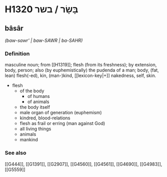 # H1320 בָּשָׂר / בשר

## bâsâr

_(baw-sawr' | baw-SAWR | ba-SAHR)_

### Definition

masculine noun; from [[H1319]]; flesh (from its freshness); by extension, body, person; also (by euphemistically) the pudenda of a man; body, (fat, lean) flesh(-ed), kin, (man-)kind, [[lexicon-key|+]] nakedness, self, skin.

- flesh
    - of the body
        - of humans
        - of animals
    - the body itself
    - male organ of generation (euphemism)
    - kindred, blood-relations
    - flesh as frail or erring (man against God)
    - all living things
    - animals
    - mankind
### See also

[[G444]], [[G1391]], [[G2907]], [[G4560]], [[G4561]], [[G4690]], [[G4983]], [[G5559]]


